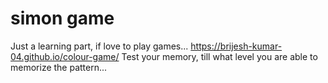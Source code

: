 # simon game

Just a learning part, if love to play games...
https://brijesh-kumar-04.github.io/colour-game/
Test your memory, till what level you are able to memorize the pattern...
